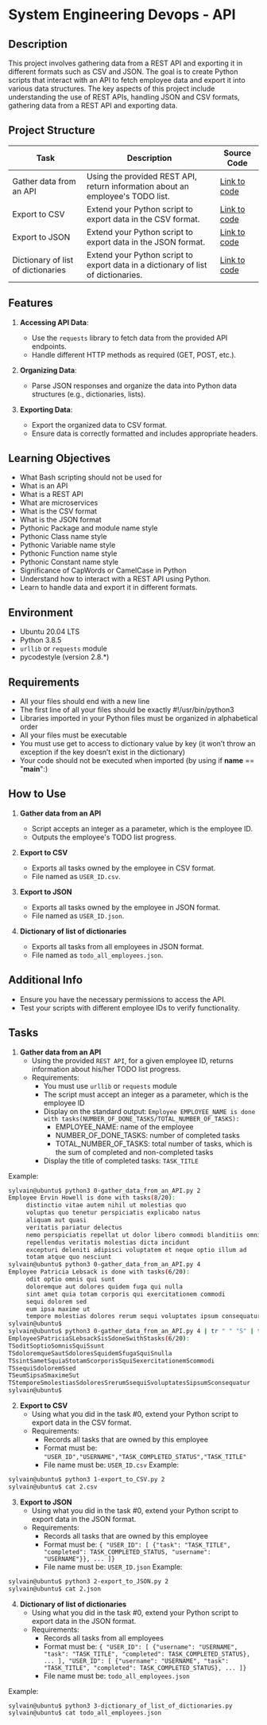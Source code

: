 # System Engineering Devops - API

## Description

This project involves gathering data from a REST API and exporting it in different formats such as CSV and JSON. The goal is to create Python scripts that interact with an API to fetch employee data and export it into various data structures. The key aspects of this project include understanding the use of REST APIs, handling JSON and CSV formats, gathering data from a REST API and exporting data.

## Project Structure

| Task                                | Description                                                                      | Source Code                                   |
|-------------------------------------|----------------------------------------------------------------------------------|-----------------------------------------------|
| Gather data from an API             | Using the provided REST API, return information about an employee's TODO list.   | [Link to code](path/to/code)                  |
| Export to CSV                       | Extend your Python script to export data in the CSV format.                      | [Link to code](path/to/code)                  |
| Export to JSON                      | Extend your Python script to export data in the JSON format.                     | [Link to code](path/to/code)                  |
| Dictionary of list of dictionaries  | Extend your Python script to export data in a dictionary of list of dictionaries.| [Link to code](path/to/code)                  |


## Features

1. **Accessing API Data**:
   - Use the `requests` library to fetch data from the provided API endpoints.
   - Handle different HTTP methods as required (GET, POST, etc.).

2. **Organizing Data**:
   - Parse JSON responses and organize the data into Python data structures (e.g., dictionaries, lists).

3. **Exporting Data**:
   - Export the organized data to CSV format.
   - Ensure data is correctly formatted and includes appropriate headers.

## Learning Objectives
- What Bash scripting should not be used for
- What is an API
- What is a REST API
- What are microservices
- What is the CSV format
- What is the JSON format
- Pythonic Package and module name style
- Pythonic Class name style
- Pythonic Variable name style
- Pythonic Function name style
- Pythonic Constant name style
- Significance of CapWords or CamelCase in Python
- Understand how to interact with a REST API using Python.
- Learn to handle data and export it in different formats.

## Environment

- Ubuntu 20.04 LTS
- Python 3.8.5
- `urllib` or `requests` module
- pycodestyle (version 2.8.*)

## Requirements
- All your files should end with a new line
- The first line of all your files should be exactly #!/usr/bin/python3
- Libraries imported in your Python files must be organized in alphabetical order
- All your files must be executable
- You must use get to access to dictionary value by key (it won’t throw an exception if the key doesn’t exist in the dictionary)
- Your code should not be executed when imported (by using if __name__ == "__main__":)

## How to Use

1. **Gather data from an API**
    - Script accepts an integer as a parameter, which is the employee ID.
    - Outputs the employee's TODO list progress.

2. **Export to CSV**
    - Exports all tasks owned by the employee in CSV format.
    - File named as `USER_ID.csv`.

3. **Export to JSON**
    - Exports all tasks owned by the employee in JSON format.
    - File named as `USER_ID.json`.

4. **Dictionary of list of dictionaries**
    - Exports all tasks from all employees in JSON format.
    - File named as `todo_all_employees.json`.

## Additional Info

- Ensure you have the necessary permissions to access the API.
- Test your scripts with different employee IDs to verify functionality.


## Tasks

1. **Gather data from an API**
    - Using the provided `REST API`, for a given employee ID, returns information about his/her TODO list progress.
    - Requirements:
        - You must use `urllib` or `requests` module
        - The script must accept an integer as a parameter, which is the employee ID
        - Display on the standard output: `Employee EMPLOYEE_NAME is done with tasks(NUMBER_OF_DONE_TASKS/TOTAL_NUMBER_OF_TASKS):`
            - EMPLOYEE_NAME: name of the employee
            - NUMBER_OF_DONE_TASKS: number of completed tasks
            - TOTAL_NUMBER_OF_TASKS: total number of tasks, which is the sum of completed and non-completed tasks
        - Display the title of completed tasks: `TASK_TITLE`

Example:
```bash
sylvain@ubuntu$ python3 0-gather_data_from_an_API.py 2
Employee Ervin Howell is done with tasks(8/20):
     distinctio vitae autem nihil ut molestias quo
     voluptas quo tenetur perspiciatis explicabo natus
     aliquam aut quasi
     veritatis pariatur delectus
     nemo perspiciatis repellat ut dolor libero commodi blanditiis omnis
     repellendus veritatis molestias dicta incidunt
     excepturi deleniti adipisci voluptatem et neque optio illum ad
     totam atque quo nesciunt
sylvain@ubuntu$ python3 0-gather_data_from_an_API.py 4
Employee Patricia Lebsack is done with tasks(6/20):
     odit optio omnis qui sunt
     doloremque aut dolores quidem fuga qui nulla
     sint amet quia totam corporis qui exercitationem commodi
     sequi dolorem sed
     eum ipsa maxime ut
     tempore molestias dolores rerum sequi voluptates ipsum consequatur
sylvain@ubuntu$
sylvain@ubuntu$ python3 0-gather_data_from_an_API.py 4 | tr " " "S" | tr "\t" "T" 
EmployeeSPatriciaSLebsackSisSdoneSwithStasks(6/20):
TSoditSoptioSomnisSquiSsunt
TSdoloremqueSautSdoloresSquidemSfugaSquiSnulla
TSsintSametSquiaStotamScorporisSquiSexercitationemScommodi
TSsequiSdoloremSsed
TSeumSipsaSmaximeSut
TStemporeSmolestiasSdoloresSrerumSsequiSvoluptatesSipsumSconsequatur
sylvain@ubuntu$
```

2. **Export to CSV**
    - Using what you did in the task #0, extend your Python script to export data in the CSV format.
    - Requirements:
        - Records all tasks that are owned by this employee
        - Format must be: `"USER_ID","USERNAME","TASK_COMPLETED_STATUS","TASK_TITLE"`
        - File name must be: `USER_ID.csv`
Example:
```bash
sylvain@ubuntu$ python3 1-export_to_CSV.py 2
sylvain@ubuntu$ cat 2.csv
```

3. **Export to JSON**
    - Using what you did in the task #0, extend your Python script to export data in the JSON format.
    - Requirements:
        - Records all tasks that are owned by this employee
        - Format must be: `{ "USER_ID": [ {"task": "TASK_TITLE", "completed": TASK_COMPLETED_STATUS, "username": "USERNAME"}}, ... ]}`
        - File name must be: `USER_ID.json`
Example:
```bash
sylvain@ubuntu$ python3 2-export_to_JSON.py 2
sylvain@ubuntu$ cat 2.json
```

4. **Dictionary of list of dictionaries**
    - Using what you did in the task #0, extend your Python script to export data in the JSON format.
    - Requirements:
        - Records all tasks from all employees
        - Format must be: `{ "USER_ID": [ {"username": "USERNAME", "task": "TASK_TITLE", "completed": TASK_COMPLETED_STATUS}, ... ], "USER_ID": [ {"username": "USERNAME", "task": "TASK_TITLE", "completed": TASK_COMPLETED_STATUS}, ... ]}`
        - File name must be: `todo_all_employees.json`

Example:
```bash
sylvain@ubuntu$ python3 3-dictionary_of_list_of_dictionaries.py
sylvain@ubuntu$ cat todo_all_employees.json
```

